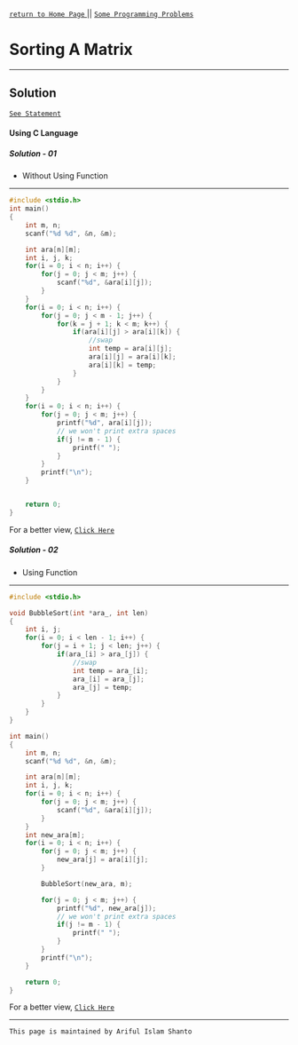 [ `return to Home Page` ](https://shanto-swe029.github.io) ||
[`Some Programming Problems`](https://shanto-swe029.github.io/programmingproblems)

# Sorting A Matrix

***

## Solution

[`See Statement`](https://shanto-swe029.github.io/programmingproblem/sortingamatrix/statement)

#### Using C Language

##### Solution - 01

- Without Using Function

***

```c
#include <stdio.h>
int main()
{
    int m, n;
    scanf("%d %d", &n, &m);

    int ara[n][m];
    int i, j, k;
    for(i = 0; i < n; i++) {
        for(j = 0; j < m; j++) {
            scanf("%d", &ara[i][j]);
        }
    }
    for(i = 0; i < n; i++) {
        for(j = 0; j < m - 1; j++) {
            for(k = j + 1; k < m; k++) {
                if(ara[i][j] > ara[i][k]) {
                    //swap
                    int temp = ara[i][j];
                    ara[i][j] = ara[i][k];
                    ara[i][k] = temp;
                }
            }
        }
    }
    for(i = 0; i < n; i++) {
        for(j = 0; j < m; j++) {
            printf("%d", ara[i][j]);
            // we won't print extra spaces
            if(j != m - 1) {
                printf(" ");
            }
        }
        printf("\n");
    }


    return 0;
}
```

For a better view, [`Click Here`](https://pastebin.com/s239Ftj8)

##### Solution - 02

- Using Function

***

```c
#include <stdio.h>

void BubbleSort(int *ara_, int len)
{
    int i, j;
    for(i = 0; i < len - 1; i++) {
        for(j = i + 1; j < len; j++) {
            if(ara_[i] > ara_[j]) {
                //swap
                int temp = ara_[i];
                ara_[i] = ara_[j];
                ara_[j] = temp;
            }
        }
    }
}

int main()
{
    int m, n;
    scanf("%d %d", &n, &m);

    int ara[n][m];
    int i, j, k;
    for(i = 0; i < n; i++) {
        for(j = 0; j < m; j++) {
            scanf("%d", &ara[i][j]);
        }
    }
    int new_ara[m];
    for(i = 0; i < n; i++) {
        for(j = 0; j < m; j++) {
            new_ara[j] = ara[i][j];
        }

        BubbleSort(new_ara, m);

        for(j = 0; j < m; j++) {
            printf("%d", new_ara[j]);
            // we won't print extra spaces
            if(j != m - 1) {
                printf(" ");
            }
        }
        printf("\n");
    }

    return 0;
}
```

For a better view, [`Click Here`](https://pastebin.com/Wj16ZcbD)

***

`This page is maintained by Ariful Islam Shanto`
